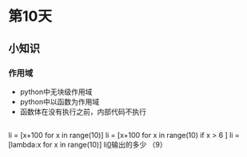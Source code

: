 # 第10天
## 小知识
### 作用域
* python中无块级作用域
* python中以函数为作用域
* 函数体在没有执行之前，内部代码不执行

##
li = [x+100 for x in range(10)]
li = [x+100 for x in range(10) if x > 6 ]
li = [lambda:x for x in range(10)]
li[0]()输出的多少 （9）

